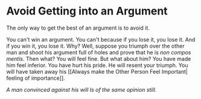 # Avoid Getting into an Argument

The only way to get the best of an argument is to avoid it.

You can't win an argument. You can't because if you lose it, you lose it. And if you win it, you lose it. Why? Well, suppose you triumph over the other man and shoot his argument full of holes and prove that he is *non compos mentis*. Then what? You will feel fine. But what about him? You have made him feel inferior. You have hurt his pride. He will resent your triumph. You will have taken away his [[Always make the Other Person Feel Important| feeling of importance]].

*A man convinced against his will*
*Is of the same opinion still.*